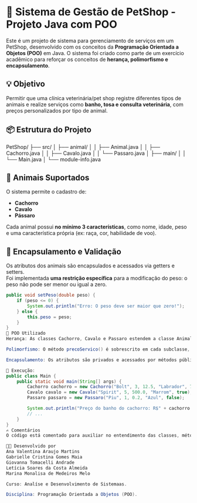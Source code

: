 # 🐾 Sistema de Gestão de PetShop - Projeto Java com POO

Este é um projeto de sistema para gerenciamento de serviços em um PetShop, desenvolvido com os conceitos da **Programação Orientada a Objetos (POO)** em Java. O sistema foi criado como parte de um exercício acadêmico para reforçar os conceitos de **herança, polimorfismo e encapsulamento**.

## 💡 Objetivo

Permitir que uma clínica veterinária/pet shop registre diferentes tipos de animais e realize serviços como **banho, tosa e consulta veterinária**, com preços personalizados por tipo de animal.

## 📦 Estrutura do Projeto

PetShop/ ├── src/ │ ├── animal/ │ │ ├── Animal.java │ │ ├── Cachorro.java │ │ ├── Cavalo.java │ │ └── Passaro.java │ ├── main/ │ │ └── Main.java │ └── module-info.java

## 🐶 Animais Suportados

O sistema permite o cadastro de:

- **Cachorro**
- **Cavalo**
- **Pássaro**

Cada animal possui **no mínimo 3 características**, como nome, idade, peso e uma característica própria (ex: raça, cor, habilidade de voo).

## 🔐 Encapsulamento e Validação

Os atributos dos animais são encapsulados e acessados via getters e setters.  
Foi implementada **uma restrição específica** para a modificação do peso: o peso não pode ser menor ou igual a zero.

```java
public void setPeso(double peso) {
    if (peso <= 0) {
        System.out.println("Erro: O peso deve ser maior que zero!");
    } else {
        this.peso = peso;
    }
}
🧠 POO Utilizado
Herança: As classes Cachorro, Cavalo e Passaro estendem a classe Animal.

Polimorfismo: O método precoServico() é sobrescrito em cada subclasse, permitindo comportamento específico para o cálculo de preço por animal.

Encapsulamento: Os atributos são privados e acessados por métodos públicos.

🧪 Execução:
public class Main {
    public static void main(String[] args) {
        Cachorro cachorro = new Cachorro("Bolt", 3, 12.5, "Labrador", 7);
        Cavalo cavalo = new Cavalo("Spirit", 5, 500.0, "Marrom", true);
        Passaro passaro = new Passaro("Piu", 1, 0.2, "Azul", false);

        System.out.println("Preço do banho do cachorro: R$" + cachorro.precoServico("banho"));
        // ...
    }
}
✍️ Comentários
O código está comentado para auxiliar no entendimento das classes, métodos e lógicas implementadas.

👨‍💻 Desenvolvido por
Ana Valentina Araujo Martins
Gabrielle Cristina Gomes Maia
Giovanna Tomacelli Andrade
Letícia Soares da Costa Almeida
Marina Monalisa de Medeiros Melo

Curso: Analíse e Desenvolvimento de Sistemaas.

Disciplina: Programação Orientada a Objetos (POO).
